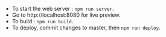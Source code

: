 - To start the web server : `npm run server`.
- Go to http://localhost:8080 for live preview.
- To build : `npm run build`.
- To deploy, commit changes to master, then `npm run deploy`.
